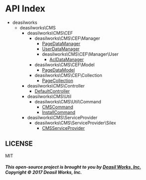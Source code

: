 API Index
=========

* deasilworks
    * deasilworks\CMS
        * deasilworks\CMS\CEF
            * deasilworks\CMS\CEF\Manager
                * [PageDataManager](deasilworks-CMS-CEF-Manager-PageDataManager.md)
                * [UserDataManager](deasilworks-CMS-CEF-Manager-UserDataManager.md)
                * deasilworks\CMS\CEF\Manager\User
                    * [AclDataManager](deasilworks-CMS-CEF-Manager-User-AclDataManager.md)
            * deasilworks\CMS\CEF\Model
                * [PageDataModel](deasilworks-CMS-CEF-Model-PageDataModel.md)
            * deasilworks\CMS\CEF\Collection
                * [PageCollection](deasilworks-CMS-CEF-Collection-PageCollection.md)
        * deasilworks\CMS\Controller
            * [DefaultController](deasilworks-CMS-Controller-DefaultController.md)
        * deasilworks\CMS\Util
            * deasilworks\CMS\Util\Command
                * [CMSCommand](deasilworks-CMS-Util-Command-CMSCommand.md)
                * [InstallCommand](deasilworks-CMS-Util-Command-InstallCommand.md)
        * deasilworks\CMS\ServiceProvider
            * deasilworks\CMS\ServiceProvider\Silex
                * [CMSServiceProvider](deasilworks-CMS-ServiceProvider-Silex-CMSServiceProvider.md)


## LICENSE

MIT

##### This open-source project is brought to you by [Deasil Works, Inc.](http://deasil.works/) Copyright &copy; 2017 Deasil Works, Inc.